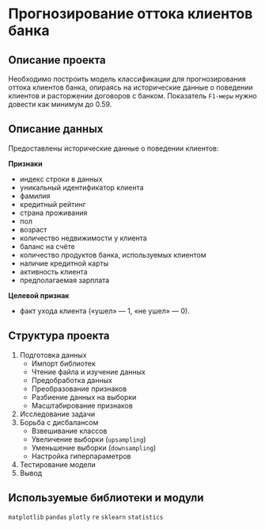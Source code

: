 # Прогнозирование оттока клиентов банка

## Описание проекта

Необходимо построить модель классификации для прогнозирования оттока клиентов банка, опираясь на исторические данные о поведении клиентов и расторжении договоров с банком. Показатель `F1-меры` нужно довести как минимум до 0.59.

## Описание данных

Предоставлены исторические данные о поведении клиентов: 

**Признаки**
- индекс строки в данных
- уникальный идентификатор клиента
- фамилия
- кредитный рейтинг
- страна проживания
- пол
- возраст
- количество недвижимости у клиента
- баланс на счёте
- количество продуктов банка, используемых клиентом
- наличие кредитной карты
- активность клиента
- предполагаемая зарплата

**Целевой признак**
- факт ухода клиента («ушел» — 1, «не ушел» — 0).

## Структура проекта

1. Подготовка данных
	- Импорт библиотек
	- Чтение файла и изучение данных
	- Предобработка данных
	- Преобразование признаков
	- Разбиение данных на выборки
	- Масштабирование признаков
2. Исследование задачи
3. Борьба с дисбалансом
	- Взвешивание классов
	- Увеличение выборки (`upsampling`)
	- Уменьшение выборки (`downsampling`)
	- Настройка гиперпараметров
4. Тестирование модели
5. Вывод

## Используемые библиотеки и модули
`matplotlib` `pandas` `plotly` `re` `sklearn` `statistics`

